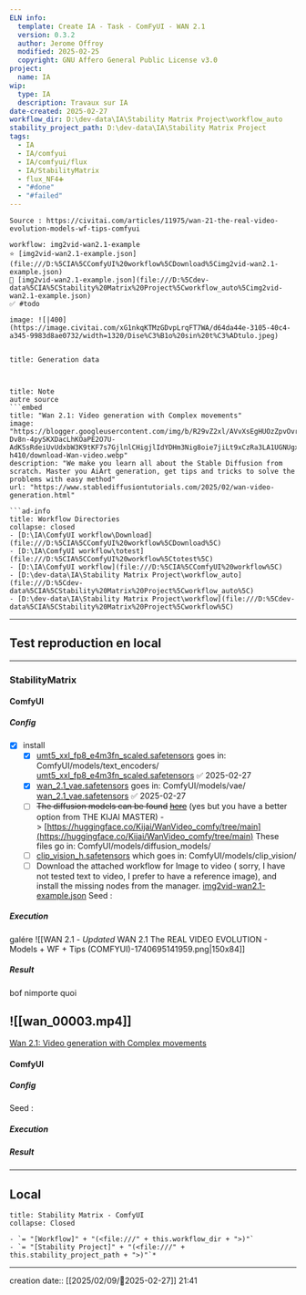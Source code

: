 ```yaml
---
ELN info:
  template: Create IA - Task - ComFyUI - WAN 2.1
  version: 0.3.2
  author: Jerome Offroy
  modified: 2025-02-25
  copyright: GNU Affero General Public License v3.0
project:
  name: IA
wip:
  type: IA
  description: Travaux sur IA
date-created: 2025-02-27
workflow_dir: D:\dev-data\IA\Stability Matrix Project\workflow_auto
stability_project_path: D:\dev-data\IA\Stability Matrix Project
tags:
  - IA
  - IA/comfyui
  - IA/comfyui/flux
  - IA/StabilityMatrix
  - flux_NF4➕
  - "#done"
  - "#failed"
---
```

```ad-tip
Source : https://civitai.com/articles/11975/wan-21-the-real-video-evolution-models-wf-tips-comfyui

workflow: img2vid-wan2.1-example
⭐ [img2vid-wan2.1-example.json](file:///D:%5CIA%5CComfyUI%20workflow%5CDownload%5Cimg2vid-wan2.1-example.json)
🚧 [img2vid-wan2.1-example.json](file:///D:%5Cdev-data%5CIA%5CStability%20Matrix%20Project%5Cworkflow_auto%5Cimg2vid-wan2.1-example.json)
✅ #todo

image: ![|400](https://image.civitai.com/xG1nkqKTMzGDvpLrqFT7WA/d64da44e-3105-40c4-a345-9983d8ae0732/width=1320/Dise%C3%B1o%20sin%20t%C3%ADtulo.jpeg)


```

````ad-quote
title: Generation data



````

```ad-note
title: Note
autre source
```embed
title: "Wan 2.1: Video generation with Complex movements"
image: "https://blogger.googleusercontent.com/img/b/R29vZ2xl/AVvXsEgHUOzZpvOvrRA0MVfLibh-Dv8n-4pySKXDacLhKOaPE2O7U-AdKSsRdeiUvUdxbW3K9tKF7s7GjlnlCHigjlIdYDHm3Nig8oie7jiLt9xCzRa3LA1UGNUgxGkhcvRFhAbiDQPUuAMlaJo9JMb961qrodyjhv8yaB4Jv71P2W0vIxekdrCWxC1bJ3koBim4/w640-h410/download-Wan-video.webp"
description: "We make you learn all about the Stable Diffusion from scratch. Master you AiArt generation, get tips and tricks to solve the problems with easy method"
url: "https://www.stablediffusiontutorials.com/2025/02/wan-video-generation.html"
```



```
```ad-info
title: Workflow Directories
collapse: closed
- [D:\IA\ComfyUI workflow\Download](file:///D:%5CIA%5CComfyUI%20workflow%5CDownload%5C)
- [D:\IA\ComfyUI workflow\totest](file:///D:%5CIA%5CComfyUI%20workflow%5Ctotest%5C)
- [D:\IA\ComfyUI workflow](file:///D:%5CIA%5CComfyUI%20workflow%5C)
- [D:\dev-data\IA\Stability Matrix Project\workflow_auto](file:///D:%5Cdev-data%5CIA%5CStability%20Matrix%20Project%5Cworkflow_auto%5C)
- [D:\dev-data\IA\Stability Matrix Project\workflow](file:///D:%5Cdev-data%5CIA%5CStability%20Matrix%20Project%5Cworkflow%5C)
```


---

## Test reproduction en local

---
### StabilityMatrix

#### ComfyUI
##### Config
- [x] install
	- [x] [umt5_xxl_fp8_e4m3fn_scaled.safetensors](https://huggingface.co/Comfy-Org/Wan_2.1_ComfyUI_repackaged/tree/main/split_files/text_encoders) goes in: ComfyUI/models/text_encoders/  [umt5_xxl_fp8_e4m3fn_scaled.safetensors](file:///D:%5CIA%5CStabilityMatrix%5CPackages%5CComfyUI%5Cmodels%5Ctext_encoders%5Cumt5_xxl_fp8_e4m3fn_scaled.safetensors) ✅ 2025-02-27
	- [x] [wan_2.1_vae.safetensors](https://huggingface.co/Comfy-Org/Wan_2.1_ComfyUI_repackaged/blob/main/split_files/vae/wan_2.1_vae.safetensors) goes in: ComfyUI/models/vae/  [wan_2.1_vae.safetensors](file:///D:%5CIA%5CStabilityMatrix%5CModels%5CVAE%5Cwan_2.1_vae.safetensors) ✅ 2025-02-27
	- [ ] ~~The diffusion models can be found~~ [~~here~~](https://huggingface.co/Comfy-Org/Wan_2.1_ComfyUI_repackaged/tree/main/split_files/diffusion_models) (yes but you have a better option from THE KIJAI MASTER) -> [https://huggingface.co/Kijai/WanVideo_comfy/tree/main](https://huggingface.co/Kijai/WanVideo_comfy/tree/main)
	      These files go in: ComfyUI/models/diffusion_models/
	- [ ] [clip_vision_h.safetensors](https://huggingface.co/Comfy-Org/Wan_2.1_ComfyUI_repackaged/blob/main/split_files/clip_vision/clip_vision_h.safetensors) which goes in: ComfyUI/models/clip_vision/
	- [ ] Download the attached workflow for Image to video ( sorry, I have not tested text to video, I prefer to have a reference image), and install the missing nodes from the manager. [img2vid-wan2.1-example.json](file:///D:%5Cdev-data%5CIA%5CStability%20Matrix%20Project%5Cworkflow_auto%5Cimg2vid-wan2.1-example.json)
Seed :
##### Execution
galére
![[WAN 2.1 - _Updated_ WAN 2.1 The REAL VIDEO EVOLUTION - Models + WF + Tips (COMFYUI)-1740695141959.png|150x84]]

##### Result
bof nimporte quoi

![[wan_00003.mp4]]
---

[Wan 2.1: Video generation with Complex movements](https://www.stablediffusiontutorials.com/2025/02/wan-video-generation.html)

#### ComfyUI
##### Config
Seed :
##### Execution
##### Result
---
## Local

```ad-tip
title: Stability Matrix - ComfyUI
collapse: Closed

- `= "[Workflow]" + "(<file:///" + this.workflow_dir + ">)"`
- `= "[Stability Project]" + "(<file:///" + this.stability_project_path + ">)"`*
```

---
creation date:: [[2025/02/09/📒2025-02-27]]  21:41
